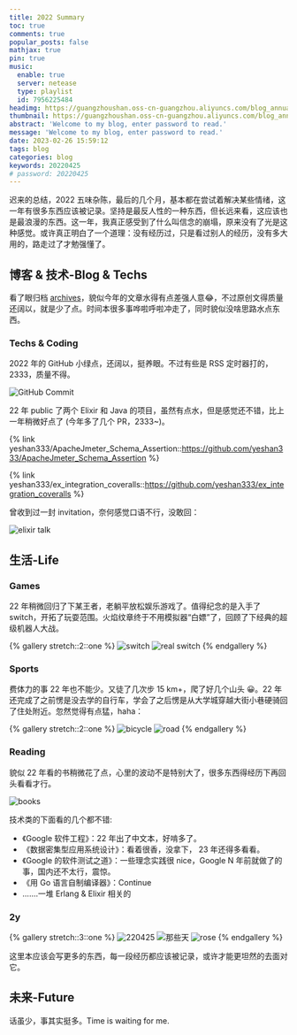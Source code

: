 ```yaml
---
title: 2022 Summary
toc: true
comments: true
popular_posts: false
mathjax: true
pin: true
music:
  enable: true
  server: netease
  type: playlist
  id: 7956225484
headimg: https://guangzhoushan.oss-cn-guangzhou.aliyuncs.com/blog_annual_reviewed/2022/20220425.jpg
thumbnail: https://guangzhoushan.oss-cn-guangzhou.aliyuncs.com/blog_annual_reviewed/2022/33_zigulu.png
abstract: 'Welcome to my blog, enter password to read.'
message: 'Welcome to my blog, enter password to read.'
date: 2023-02-26 15:59:12
tags: blog
categories: blog
keywords: 20220425
# password: 20220425
---
```


迟来的总结，2022 五味杂陈，最后的几个月，基本都在尝试着解决某些情绪，这一年有很多东西应该被记录。坚持是最反人性的一种东西，但长远来看，这应该也是最浪漫的东西。这一年，我真正感受到了什么叫信念的崩塌，原来没有了光是这种感觉。或许真正明白了一个道理：没有经历过，只是看过别人的经历，没有多大用的，路走过了才勉强懂了。

## 博客 & 技术-Blog & Techs

看了眼归档 [archives](https://shan333.cn/archives/)，貌似今年的文章水得有点差强人意😂，不过原创文得质量还阔以，就是少了点。时间本很多事哗啦呼啦冲走了，同时貌似没啥思路水点东西。

### Techs & Coding

2022 年的 GitHub 小绿点，还阔以，挺养眼。不过有些是 RSS 定时器打的，2333，质量不得。

![GitHub Commit](https://guangzhoushan.oss-cn-guangzhou.aliyuncs.com/blog_annual_reviewed/2022/github.png)

22 年 public 了两个 Elixir 和 Java 的项目，虽然有点水，但是感觉还不错，比上一年稍微好点了 (今年多了几个 PR，2333~)。

{% link yeshan333/ApacheJmeter_Schema_Assertion::https://github.com/yeshan333/ApacheJmeter_Schema_Assertion %}

{% link yeshan333/ex_integration_coveralls::https://github.com/yeshan333/ex_integration_coveralls %}

曾收到过一封 invitation，奈何感觉口语不行，没敢回：

![elixir talk](https://guangzhoushan.oss-cn-guangzhou.aliyuncs.com/blog_annual_reviewed/2022/invitation.jpg)

## 生活-Life

### Games

22 年稍微回归了下某王者，老躺平放松娱乐游戏了。值得纪念的是入手了 switch，开拓了玩耍范围。火焰纹章终于不用模拟器“白嫖”了，回顾了下经典的超级机器人大战。

{% gallery stretch::2::one %}
![switch](https://guangzhoushan.oss-cn-guangzhou.aliyuncs.com/blog_annual_reviewed/2022/switch_games.jpg)
![real switch](https://guangzhoushan.oss-cn-guangzhou.aliyuncs.com/blog_annual_reviewed/2022/real_switch_pika.jpg)
{% endgallery %}

### Sports

费体力的事 22 年也不能少。又徒了几次步 15 km+，爬了好几个山头 😀。22 年还完成了之前愣是没去学的自行车，学会了之后愣是从大学城穿越大街小巷硬骑回了住处附近。忽然觉得有点猛，haha：

{% gallery stretch::2::one %}
![bicycle](https://guangzhoushan.oss-cn-guangzhou.aliyuncs.com/blog_annual_reviewed/2022/bicycle.jpg)
![road](https://guangzhoushan.oss-cn-guangzhou.aliyuncs.com/blog_annual_reviewed/2022/road.png)
{% endgallery %}

### Reading

貌似 22 年看的书稍微花了点，心里的波动不是特别大了，很多东西得经历下再回头看看才行。

![books](https://guangzhoushan.oss-cn-guangzhou.aliyuncs.com/blog_annual_reviewed/2022/books.png)

技术类的下面看的几个都不错:

- 《Google 软件工程》：22 年出了中文本，好啃多了。
- 《数据密集型应用系统设计》：看着很香，没拿下， 23 年还得多看看。
- 《Google 的软件测试之道》：一些理念实践很 nice，Google N 年前就做了的事，国内还不太行，震惊。
- 《用 Go 语言自制编译器》：Continue
- .......一堆 Erlang & Elixir 相关的

### 2y

{% gallery stretch::3::one %}
![220425](https://guangzhoushan.oss-cn-guangzhou.aliyuncs.com/blog_annual_reviewed/2022/20220425.jpg)
![那些天](https://guangzhoushan.oss-cn-guangzhou.aliyuncs.com/blog_annual_reviewed/2022/days.jpg)
![rose](https://guangzhoushan.oss-cn-guangzhou.aliyuncs.com/blog_annual_reviewed/2022/rose.jpg)
{% endgallery %}

这里本应该会写更多的东西，每一段经历都应该被记录，或许才能更坦然的去面对它。

<!-- 我真的真的尽力了，可是好无力 -->

## 未来-Future

话虽少，事其实挺多。Time is waiting for me.